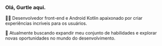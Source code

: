### Olá, Gurtle aqui. 

👨‍💻 Desenvolvedor front-end e Android Kotlin apaixonado por criar experiências incríveis para os usuários.

🌱 Atualmente buscando expandir meu conjunto de habilidades e explorar novas oportunidades no mundo do desenvolvimento.
